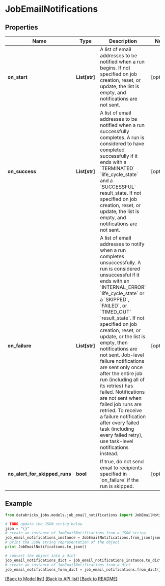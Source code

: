# JobEmailNotifications


## Properties
Name | Type | Description | Notes
------------ | ------------- | ------------- | -------------
**on_start** | **List[str]** | A list of email addresses to be notified when a run begins. If not specified on job creation, reset, or update, the list is empty, and notifications are not sent. | [optional] 
**on_success** | **List[str]** | A list of email addresses to be notified when a run successfully completes. A run is considered to have completed successfully if it ends with a &#x60;TERMINATED&#x60; &#x60;life_cycle_state&#x60; and a &#x60;SUCCESSFUL&#x60; result_state. If not specified on job creation, reset, or update, the list is empty, and notifications are not sent. | [optional] 
**on_failure** | **List[str]** | A list of email addresses to notify when a run completes unsuccessfully. A run is considered unsuccessful if it ends with an &#x60;INTERNAL_ERROR&#x60; &#x60;life_cycle_state&#x60; or a &#x60;SKIPPED&#x60;, &#x60;FAILED&#x60;, or &#x60;TIMED_OUT&#x60; &#x60;result_state&#x60;. If not specified on job creation, reset, or update, or the list is empty, then notifications are not sent. Job-level failure notifications are sent only once after the entire job run (including all of its retries) has failed. Notifications are not sent when failed job runs are retried. To receive a failure notification after every failed task (including every failed retry), use task-level notifications instead. | [optional] 
**no_alert_for_skipped_runs** | **bool** | If true, do not send email to recipients specified in &#x60;on_failure&#x60; if the run is skipped. | [optional] 

## Example

```python
from databricks_jobs.models.job_email_notifications import JobEmailNotifications

# TODO update the JSON string below
json = "{}"
# create an instance of JobEmailNotifications from a JSON string
job_email_notifications_instance = JobEmailNotifications.from_json(json)
# print the JSON string representation of the object
print JobEmailNotifications.to_json()

# convert the object into a dict
job_email_notifications_dict = job_email_notifications_instance.to_dict()
# create an instance of JobEmailNotifications from a dict
job_email_notifications_form_dict = job_email_notifications.from_dict(job_email_notifications_dict)
```
[[Back to Model list]](../README.md#documentation-for-models) [[Back to API list]](../README.md#documentation-for-api-endpoints) [[Back to README]](../README.md)


